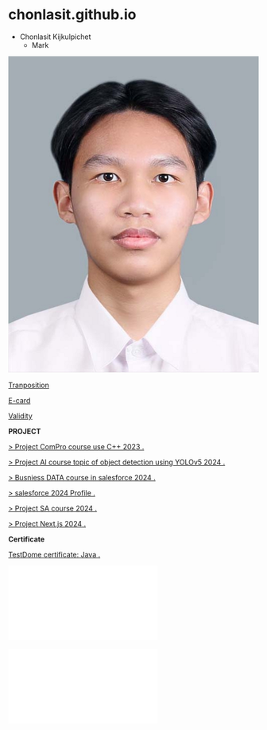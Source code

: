 

# chonlasit.github.io
- Chonlasit Kijkulpichet
  - Mark

![Profile](photo/6530200088.jpg)


[Tranposition](tranposition.md)


[E-card](ecardChristmas.md)


[Validity](validity.md)


**PROJECT**

[ > Project ComPro course use C++ 2023 . ](https://drive.google.com/drive/folders/122ocS3-HD-NAftlw6yKVYrmQFU_x5wvk)

[ > Project AI course topic of object detection using YOLOv5 2024 . ](https://colab.research.google.com/drive/1hRJlCDvDuMALCEa2_PLdJ4BU5yyAdzG_?usp=sharing)

[ > Busniess DATA course in salesforce 2024 . ](https://www.canva.com/design/DAGTixvZj1I/sMhumihDHyHiEApiXLOUwQ/edit)

[ > salesforce 2024 Profile . ](https://www.salesforce.com/trailblazer/b0eaydqg0shmdlwcmo)

[ > Project SA course 2024 . ](https://drive.google.com/file/d/1BtBPHHMuRVBfTjDihgh-iqbO_OHgMJGi/view)

[ > Project Next.js 2024 . ](https://github.com/markchonlasit/Project-Next.js-2024)

**Certificate**


[TestDome certificate: Java . ](photo/javacertificate.png)



![MATHWORKS certificate : MATLAP Onramp . ](photo/certificate.pdf)



![MATHWORKS certificate : Introduction to Statistical Methods with MATLAB . ](photo/certificate02.pdf)



